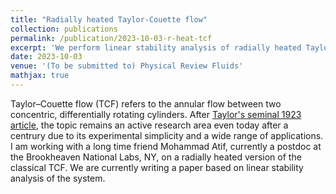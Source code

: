 ```yaml
---
title: "Radially heated Taylor-Couette flow"
collection: publications
permalink: /publication/2023-10-03-r-heat-tcf
excerpt: 'We perform linear stability analysis of radially heated Taylor-Couette flow.'
date: 2023-10-03
venue: '(To be submitted to) Physical Review Fluids'
mathjax: true
---
```

Taylor–Couette flow (TCF) refers to the annular flow between two concentric, differentially rotating cylinders. After [Taylor's seminal 1923 article](https://royalsocietypublishing.org/doi/abs/10.1098/rsta.1923.0008), the topic remains an active research area even today after a centrury due to its experimental simplicity and a wide range of applications. I am working with a long time friend Mohammad Atif, currently a postdoc at the Brookheaven National Labs, NY, on a radially heated version of the classical TCF. We are currently writing a paper based on linear stability analysis of the system. 
